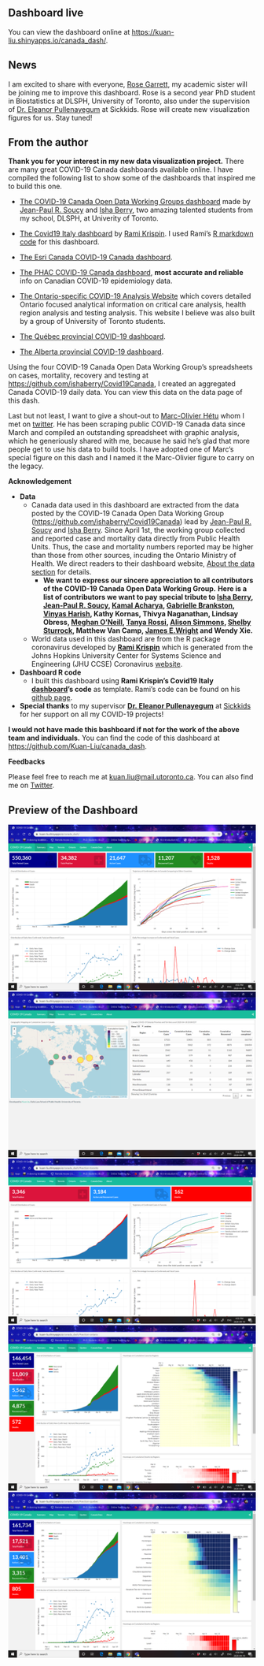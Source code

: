 
<!-- README.md is generated from README.Rmd. Please edit that file -->

## Dashboard live

You can view the dashboard online at
<https://kuan-liu.shinyapps.io/canada_dash/>.

## News

I am excited to share with everyone, [Rose
Garrett](https://twitter.com/rose_carrot), my academic sister will be
joining me to improve this dashboard. Rose is a second year PhD student
in Biostatistics at DLSPH, University of Toronto, also under the
supervision of [Dr. Eleanor
Pullenayegum](https://twitter.com/EMPullenayegum) at Sickkids. Rose will
create new visualization figures for us. Stay tuned\!

## From the author

**Thank you for your interest in my new data visualization project.**
There are many great COVID-19 Canada dashboards available online. I have
compiled the following list to show some of the dashboards that inspired
me to build this one.

  - [The COVID-19 Canada Open Data Working Groups
    dashboard](https://art-bd.shinyapps.io/covid19canada/) made by
    [Jean-Paul R. Soucy](https://twitter.com/JPSoucy) and [Isha
    Berry](https://twitter.com/ishaberry2), two amazing talented
    students from my school, DLSPH, at Univerity of Toronto.

  - [The Covid19 Italy
    dashboard](https://github.com/RamiKrispin/italy_dash) by [Rami
    Krispin](https://twitter.com/Rami_Krispin). I used Rami’s [R
    markdown code](https://github.com/RamiKrispin/covid19Italy) for this
    dashboard.

  - [The Esri Canada COVID-19 Canada
    dashboard](https://resources-covid19canada.hub.arcgis.com/).

  - [The PHAC COVID-19 Canada
    dashboard](https://experience.arcgis.com/experience/2f1a13ca0b29422f9b34660f0b705043/),
    **most accurate and reliable** info on Canadian COVID-19
    epidemiology data.

  - [The Ontario-specific COVID-19 Analysis
    Website](https://howsmyflattening.ca/#/analysis) which covers
    detailed Ontario focused analytical information on critical care
    analysis, health region analysis and testing analysis. This website
    I believe was also built by a group of University of Toronto
    students.

  - [The Québec provincial COVID-19
    dashboard](https://www.inspq.qc.ca/covid-19/donnees).

  - [The Alberta provincial COVID-19
    dashboard](https://covid19stats.alberta.ca/).

Using the four COVID-19 Canada Open Data Working Group’s spreadsheets on
cases, mortality, recovery and testing at
<https://github.com/ishaberry/Covid19Canada>, I created an aggregated
Canada COVID-19 daily data. You can view this data on the data page of
this dash.

Last but not least, I want to give a shout-out to [Marc-Olivier
Hétu](https://twitter.com/suivicovid) whom I met on
[twitter](https://twitter.com/suivicovid). He has been scraping public
COVID-19 Canada data since March and compiled an outstanding spreadsheet
with graphic analysis, which he generiously shared with me, because he
said he’s glad that more people get to use his data to build tools. I
have adopted one of Marc’s special figure on this dash and I named it
the Marc-Olivier figure to carry on the legacy.

**Acknowledgement**

  - **Data**
      - Canada data used in this dashboard are extracted from the data
        posted by the COVID-19 Canada Open Data Working Group
        (<https://github.com/ishaberry/Covid19Canada>) lead by
        [Jean-Paul R. Soucy](https://twitter.com/JPSoucy) and [Isha
        Berry](https://twitter.com/ishaberry2). Since April 1st, the
        working group collected and reported case and mortality data
        directly from Public Health Units. Thus, the case and mortality
        numbers reported may be higher than those from other sources,
        incuding the Ontario Ministry of Health. We direct readers to
        their dashboard website, [About the data
        section](https://art-bd.shinyapps.io/covid19canada/) for
        details.
          - **We want to express our sincere appreciation to all
            contributors of the COVID-19 Canada Open Data Working
            Group.** **Here is a list of contributors we want to pay
            special tribute to [Isha
            Berry](https://twitter.com/ishaberry2), [Jean-Paul R.
            Soucy](https://twitter.com/JPSoucy), [Kamal
            Acharya](https://twitter.com/Kamalraj_ach), [Gabrielle
            Brankston](https://twitter.com/GBrankston), [Vinyas
            Harish](https://twitter.com/VinyasHarish), Kathy Kornas,
            Thivya Naganathan, Lindsay Obress, [Meghan
            O’Neill](https://twitter.com/_MeghanONeill), [Tanya
            Rossi](https://twitter.com/DrTanyaRossi), [Alison
            Simmons](https://twitter.com/alisonesimmons), [Shelby
            Sturrock](https://twitter.com/shelbysturrock), Matthew Van
            Camp, [James E.Wright](https://twitter.com/JWright159) and
            Wendy Xie.**
      - World data used in this dashboard are from the R package
        coronavirus developed by **[Rami
        Krispin](https://github.com/RamiKrispin/coronavirus)** which is
        generated from the Johns Hopkins University Center for Systems
        Science and Engineering (JHU CCSE) Coronavirus
        [website](https://systems.jhu.edu/research/public-health/ncov/).
  - **Dashboard R code**
      - I built this dashboard using **Rami Krispin’s Covid19 Italy
        [dashboard](https://github.com/RamiKrispin/italy_dash)’s code**
        as template. Rami’s code can be found on his [github
        page](https://github.com/RamiKrispin/covid19Italy).
  - **Special thanks** to my supervisor **[Dr. Eleanor
    Pullenayegum](https://twitter.com/EMPullenayegum)** at
    [Sickkids](http://www.sickkids.ca/AboutSickKids/Directory/People/P/Eleanor-Pullenayegum-staff-profile.html)
    for her support on all my COVID-19 projects\!

**I would not have made this bashboard if not for the work of the above
team and individuals.** You can find the code of this dashboard at
<https://github.com/Kuan-Liu/canada_dash>.

**Feedbacks**

Please feel free to reach me at <kuan.liu@mail.utoronto.ca>. You can
also find me on [Twitter](https://twitter.com/KuanLiu2).

## Preview of the Dashboard

![Summary](https://raw.githubusercontent.com/Kuan-Liu/canada_dash/master/docs/figures/pg1.png)
![Map](https://raw.githubusercontent.com/Kuan-Liu/canada_dash/master/docs/figures/pg2.png)
![Toronto](https://raw.githubusercontent.com/Kuan-Liu/canada_dash/master/docs/figures/pg3.png)
![Ontario](https://raw.githubusercontent.com/Kuan-Liu/canada_dash/master/docs/figures/pg4.png)
![Quebec](https://raw.githubusercontent.com/Kuan-Liu/canada_dash/master/docs/figures/pg5.png)
